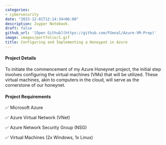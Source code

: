 ```yaml
---
categories:
- cybersecurity
date: "2023-12-01T12:14:34+06:00"
description: Juyper Notebook.
draft: false
github_url: '[Open Github](https://github.com/FUenal/Azure-VM-Prep)'
image: images/portfolio/1.gif
title: Configuring and Implementing a Honeypot in Azure
---
```



#### Project Details

To initiate the commencement of my Azure Honeynet project, the initial step involves configuring the virtual machines (VMs) that will be utilized. These virtual machines, akin to computers in the cloud, will serve as the cornerstone of our honeynet. 

#### Project Requirements

✅ Microsoft Azure

✅ Azure Virtual Network (VNet)

✅ Azure Network Security Group (NSG) 

✅ Virtual Machines (2x Windows, 1x Linux) 


